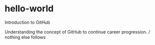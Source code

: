 # hello-world
Introduction to GitHub

Understanding the concept of GitHub to continue career progression.
/ nothing else follows
